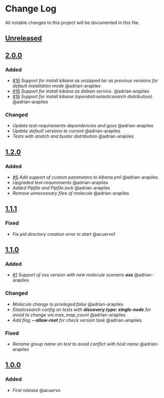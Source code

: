 # Change Log
All notable changes to this project will be documented in this file.

## [Unreleased](https://github.com/idealista/kibana_role/tree/develop)

## [2.0.0](https://github.com/idealista/kibana_role/tree/2.0.0)
### Added
- [#16](https://github.com/idealista/kibana_role/issues/16) *Support for install kibana as unzipped tar as previous versions for default installation mode* @adrian-arapiles
- [#16](https://github.com/idealista/kibana_role/issues/16) *Support for install kibana as debian service.* @adrian-arapiles
- [#16](https://github.com/idealista/kibana_role/issues/16) *Support for install kibana (opendistroelasticsearch distribution).* @adrian-arapiles

### Changed
- *Update test-requirements dependencies and goss* @adrian-arapiles
- *Update default versions to current* @adrian-arapiles
- *Tests with stretch and buster distribution* @adrian-arapiles

## [1.2.0](https://github.com/idealista/kibana_role/tree/1.2.0)
### Added
- [#6](https://github.com/idealista/kibana_role/issues/6) *Add support of custom parameters to kibana.yml* @adrian-arapiles
- *Upgraded test-requirements*   @adrian-arapiles
- *Added Pipfile and Pipfile.lock* @adrian-arapiles
- *Remove unnecessary files of molecule* @adrian-arapiles

## [1.1.1](https://github.com/idealista/kibana_role/tree/1.1.1)
### Fixed
- *Fix pid directory creation error in start* @acuervof

## [1.1.0](https://github.com/idealista/kibana_role/tree/1.1.0)
### Added
- [#1](https://github.com/idealista/kibana_role/issues/1) *Support of oss version with new molecule scenario **oss*** @adrian-arapiles

### Changed
- *Molecule change to privileged:false* @adrian-arapiles
- *Elasticsearch config on tests with **discovery.type: single-node** for avoid to change vm.max_map_count* @adrian-arapiles
- *Add flag **--allow-root** for check version task* @adrian-arapiles

### Fixed
- *Rename group name on test to avoid conflict with host name* @adrian-arapiles

## [1.0.0](https://github.com/idealista/kibana_role/tree/1.0.0)
### Added
- *First release* @acuervo
